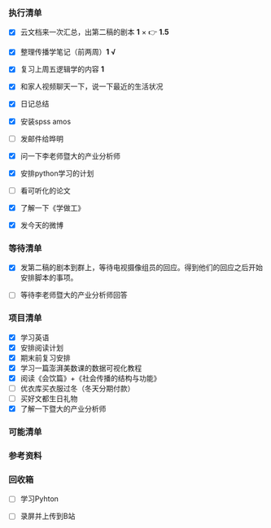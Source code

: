 ### 执行清单

- [x] 云文档来一次汇总，出第二稿的剧本 **1** × 👉 **1.5**

- [x] 整理传播学笔记（前两周）**1 √**

- [x] 复习上周五逻辑学的内容 **1**

- [x] 和家人视频聊天一下，说一下最近的生活状况 

- [x] 日记总结

- [x] 安装spss amos

- [ ] 发邮件给晔明

- [x] 问一下李老师暨大的产业分析师

- [x] 安排python学习的计划

- [ ] 看可听化的论文

- [x] 了解一下《学做工》

- [x] 发今天的微博

  

### 等待清单

- [x] 发第二稿的剧本到群上，等待电视摄像组员的回应。得到他们的回应之后开始安排脚本的事项。

- [ ] 等待李老师暨大的产业分析师回答

  

### 项目清单

- [x] 学习英语
- [x] 安排阅读计划
- [x] 期末前复习安排
- [x] 学习一篇澎湃美数课的数据可视化教程
- [x] 阅读《会饮篇》+《社会传播的结构与功能》
- [ ] 优衣库买衣服过冬（冬天分期付款）
- [ ] 买好文都生日礼物
- [x] 了解一下暨大的产业分析师

### 可能清单

### 参考资料

### 回收箱

- [ ] 学习Pyhton

- [ ] 录屏并上传到B站